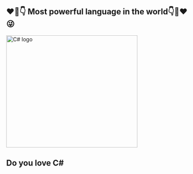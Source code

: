 ## :heart::muscle::point_down: Most powerful language in the world:point_down::muscle::heart::stuck_out_tongue_winking_eye:  
<p align="left"> <img src="https://interset.co.th/wp-content/uploads/2018/07/27_c-sharp-logo-filled.png" alt="C# logo" style="float:center; margin-right:25px;" width="350" height="300"></p>

 ## Do you love C# 
